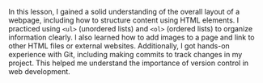 In this lesson, I gained a solid understanding of the overall layout of a webpage, including how to structure content using HTML elements. I practiced using `<ul>` (unordered lists) and `<ol>` (ordered lists) to organize information clearly. I also learned how to add images to a page and link to other HTML files or external websites. Additionally, I got hands-on experience with Git, including making commits to track changes in my project. This helped me understand the importance of version control in web development.
